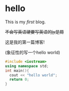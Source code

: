 # hello

This is my _first_ blog.

~~不会写英语硬要写英语的jy是屑~~

这是我的第一篇博客!

(象征性的写一个hello world)
```cpp
#include <iostream>
using namespace std;
int main(){
  cout << "hello world";
  return 0;
}
```
